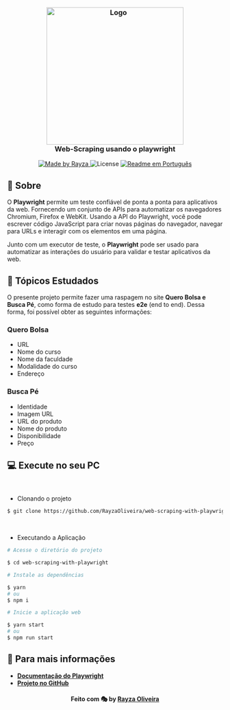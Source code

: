 
<h3 align="center">
    <img alt="Logo" title="#logo" width="320px" src="https://firebasestorage.googleapis.com/v0/b/resume-7d906.appspot.com/o/play-removebg-preview.png?alt=media&token=3389bfa0-1026-4411-afc1-8573aa06af67"/>
    <br />
    <b>Web-Scraping usando o playwright </b>
    <br />
</h3>
<p align="center">
  <a href="https://www.linkedin.com/in/rayza-oliveira-costa-482658129/">
    <img alt="Made by Rayza" src="https://img.shields.io/badge/Feito%20por-Rayza%20Oliveira-red">
  </a>
  <img alt="License" src="https://img.shields.io/badge/Licença-MIT-red">
  <a href="https://github.com/RayzaOliveira/web-scraping-with-playwright">
    <img alt="Readme em Português" src="https://img.shields.io/badge/Readme-English-blue">
  </a>
</p>

## :bookmark: Sobre

O <strong>Playwright</strong> permite um teste confiável de ponta a ponta para aplicativos da web. Fornecendo um conjunto de APIs para automatizar os navegadores Chromium, Firefox e WebKit. Usando a API do Playwright, você pode escrever código JavaScript para criar novas páginas do navegador, navegar para URLs e interagir com os elementos em uma página.

Junto com um executor de teste, o <strong>Playwright</strong> pode ser usado para automatizar as interações do usuário para validar e testar aplicativos da web. 

## 📌 Tópicos Estudados

O presente projeto permite fazer uma raspagem no site <strong>Quero Bolsa e Busca Pé</strong>, como forma de estudo para testes <strong>e2e</strong> (end to end). 
Dessa forma, foi possível obter as seguintes informações: 
### Quero Bolsa


- URL
- Nome do curso
- Nome da faculdade 
- Modalidade do curso
- Endereço

### Busca Pé

- Identidade
- Imagem URL
- URL do produto
- Nome do produto
- Disponibilidade
- Preço 
## :computer: Execute no seu PC 
<br/>

-  Clonando o projeto

```sh
$ git clone https://github.com/RayzaOliveira/web-scraping-with-playwright
```
<br />

-  Executando a Aplicação

```sh
# Acesse o diretório do projeto

$ cd web-scraping-with-playwright

# Instale as dependências

$ yarn
# ou
$ npm i

# Inicie a aplicação web

$ yarn start
# ou
$ npm run start
```

## :rocket: Para mais informações


- **[Documentação do Playwright](https://playwright.dev/docs/intro)**
- **[Projeto no GitHub](https://github.com/microsoft/playwright)**


<h4 align="center">
    Feito com 🎭 by <a href="https://linktr.ee/oliveirarayza" target="_blank">Rayza Oliveira</a>
</h4>
<!-- 